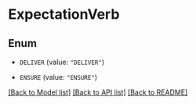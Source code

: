 # ExpectationVerb

## Enum


* `DELIVER` (value: `"DELIVER"`)

* `ENSURE` (value: `"ENSURE"`)


[[Back to Model list]](../README.md#documentation-for-models) [[Back to API list]](../README.md#documentation-for-api-endpoints) [[Back to README]](../README.md)


